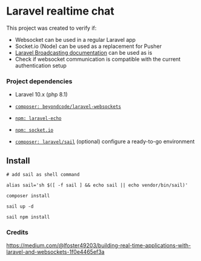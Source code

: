 # Laravel realtime chat

This project was created to verify if:

- Websocket can be used in a regular Laravel app 
- Socket.io (Node) can be used as a replacement for Pusher
- [Laravel Broadcasting documentation](https://laravel.com/docs/10.x/broadcasting) can be used as is
- Check if websocket communication is compatible with the current authentication setup


### Project dependencies

- Laravel 10.x (php 8.1)
- [`composer: beyondcode/laravel-websockets`](https://github.com/beyondcode/laravel-websockets)
- [`npm: laravel-echo`](https://www.npmjs.com/package/laravel-echo)
- [`npm: socket.io`](https://www.npmjs.com/package/socket.io)


- [`composer: laravel/sail`](https://laravel.com/docs/10.x/sail) (optional) configure a ready-to-go environment


## Install

```shell
# add sail as shell command

alias sail='sh $([ -f sail ] && echo sail || echo vendor/bin/sail)'
```

```shell
composer install

sail up -d

sail npm install
```



### Credits

https://medium.com/@lfoster49203/building-real-time-applications-with-laravel-and-websockets-1f0e4465ef3a
